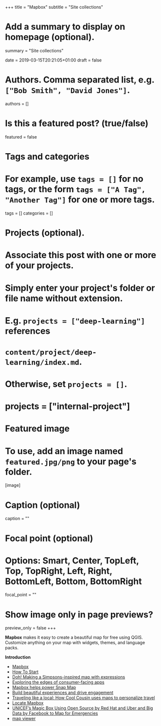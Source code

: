 +++
title = "Mapbox"
subtitle = "Site collections"

# Add a summary to display on homepage (optional).
summary = "Site collections"

date = 2019-03-15T20:21:05+01:00
draft = false

# Authors. Comma separated list, e.g. `["Bob Smith", "David Jones"]`.
authors = []

# Is this a featured post? (true/false)
featured = false

# Tags and categories
# For example, use `tags = []` for no tags, or the form `tags = ["A Tag", "Another Tag"]` for one or more tags.
tags = []
categories = []

# Projects (optional).
#   Associate this post with one or more of your projects.
#   Simply enter your project's folder or file name without extension.
#   E.g. `projects = ["deep-learning"]` references
#   `content/project/deep-learning/index.md`.
#   Otherwise, set `projects = []`.
# projects = ["internal-project"]

# Featured image
# To use, add an image named `featured.jpg/png` to your page's folder.
[image]
  # Caption (optional)
  caption = ""

  # Focal point (optional)
  # Options: Smart, Center, TopLeft, Top, TopRight, Left, Right, BottomLeft, Bottom, BottomRight
  focal_point = ""


  # Show image only in page previews?
  preview_only = false
+++

  **Mapbox** makes it easy to create a beautiful map for free using QGIS. Customize anything on your map with widgets, themes, and language packs.


  **Introduction**

- [Mapbox](https://docs.mapbox.com/mapbox-gl-js/example/popup-on-hover/)
- [How To Start](https://docs.mapbox.com/mapbox-gl-js/api/)
- [Doh! Making a Simpsons-inspired map with expressions](https://blog.mapbox.com/doh-making-a-simspons-inspired-map-with-expressions-86e633b61ede)
- [Exploring the edges of consumer-facing apps](https://blog.mapbox.com/exploring-the-edges-of-consumer-facing-apps-3a704134c22e)
- [Mapbox helps power Snap Map](https://blog.mapbox.com/mapbox-helps-power-snap-map-4ced4fb3176a)
- [Build beautiful experiences and drive engagement](https://www.mapbox.com/industries/consumer/?utm_source=postlocate18-c&utm_medium=blog&utm_content=consumer-vertical&utm_campaign=consumer)
- [Traveling like a local: How Cool Cousin uses maps to personalize travel](https://blog.mapbox.com/traveling-like-a-local-how-cool-cousin-uses-maps-to-personalize-travel-2a8603fbbeb2)
- [Locate Mapbox](https://locate.mapbox.com/)
- [UNICEF’s Magic Box Using Open Source by Red Hat and Uber and Big Data by Facebook to Map for Emergencies](https://medium.com/@mikefabrikant/unicefs-magic-box-using-open-source-by-uber-red-hat-and-big-data-by-facebook-c030ad517754)
- [map viewer](https://twitter.com/brnkhy/status/1102277602528641024/video/1)

